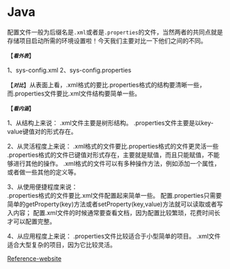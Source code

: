 # Java

配置文件一般为后缀名是`.xml`或者是`.properties`的文件，当然两者的共同点就是存储项目启动所需的环境设置啦！今天我们主要对比一下他们之间的不同。


【***`看外表`***】

1、sys-config.xml
2、sys-config.properties



【***`对比`***】从表面上看，.xml格式的要比.properties格式的结构要清晰一些，而.properties文件要比.xml文件结构要简单一些。

【***`看内涵`***】

   1、从结构上来说：
       .xml文件主要是树形结构。
   .properties文件主要是以key-value键值对的形式存在。

   2、从灵活程度上来说：
          .xml格式的文件要比.properties格式的文件更灵活一些
   .properties格式的文件已键值对形式存在，主要就是赋值，而且只能赋值，不能够进行其他的操作。
   .xml格式的文件可以有多种操作方法，例如添加一个属性，或者做一些其他的定义等。

   3、从使用便捷程度来说：  
        .properties格式的文件要比.xml文件配置起来简单一些。
   配置.properties只需要简单的getProperty(key)方法或者setProperty(key,value)方法就可以读取或者写入内容；
   配置.xml文件的时候通常要查看文档，因为配置比较繁琐，花费时间长才可以配置完整。

  4、从应用程度上来说：
      .properties文件比较适合于小型简单的项目。
   .xml文件适合大型复杂的项目，因为它比较灵活。
   
   [Reference-website](http://blog.csdn.net/luckystar689/article/details/52578317)
